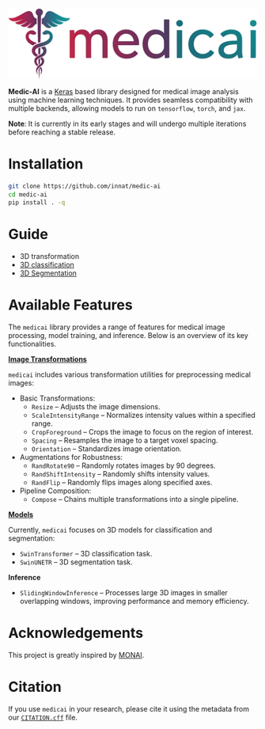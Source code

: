 
![](assets/logo.jpg)

**Medic-AI** is a [Keras](https://keras.io/keras_3/) based library designed for medical image analysis using machine learning techniques. It provides seamless compatibility with multiple backends, allowing models to run on `tensorflow`, `torch`, and `jax`.

**Note**: It is currently in its early stages and will undergo multiple iterations before reaching a stable release.

# Installation

```bash
git clone https://github.com/innat/medic-ai
cd medic-ai
pip install . -q
```

# Guide

- 3D transformation
- [3D classification](https://www.kaggle.com/code/ipythonx/medicai-3d-image-classification)
- [3D Segmentation](https://www.kaggle.com/code/ipythonx/medicai-3d-image-segmentation)

# Available Features

The `medicai` library provides a range of features for medical image processing, model training, and inference. Below is an overview of its key functionalities.

[**Image Transformations**](https://innat.github.io/medic-ai/transformations/manage-transformations/)

`medicai` includes various transformation utilities for preprocessing medical images:

- Basic Transformations:
  - `Resize` – Adjusts the image dimensions.
  - `ScaleIntensityRange` – Normalizes intensity values within a specified range.
  - `CropForeground` – Crops the image to focus on the region of interest.
  - `Spacing` – Resamples the image to a target voxel spacing.
  - `Orientation` – Standardizes image orientation.
- Augmentations for Robustness:
  - `RandRotate90` – Randomly rotates images by 90 degrees.
  - `RandShiftIntensity` – Randomly shifts intensity values.
  - `RandFlip` – Randomly flips images along specified axes.
- Pipeline Composition:
  - `Compose` – Chains multiple transformations into a single pipeline.

[**Models**](https://innat.github.io/medic-ai/models/manage-models/)

Currently, `medicai` focuses on 3D models for classification and segmentation:

- `SwinTransformer` – 3D classification task.
- `SwinUNETR` – 3D segmentation task.

**Inference**

- `SlidingWindowInference` – Processes large 3D images in smaller overlapping windows, improving performance and memory efficiency.


# Acknowledgements

This project is greatly inspired by [MONAI](https://monai.io/).

# Citation

If you use `medicai` in your research, please cite it using the metadata from our [`CITATION.cff`](https://github.com/innat/medic-ai/blob/main/CITATION.cff) file.